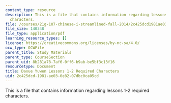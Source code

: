 ```yaml
---
content_type: resource
description: This is a file that contains information regarding lessons 1-2 required
  characters.
file: /courses/21g-107-chinese-i-streamlined-fall-2014/2c425dcd1981ae030e8207dbc0ca05cd_MIT21G_107F14_L1and2Req.pdf
file_size: 140348
file_type: application/pdf
learning_resource_types: []
license: https://creativecommons.org/licenses/by-nc-sa/4.0/
ocw_type: OCWFile
parent_title: Study Materials
parent_type: CourseSection
parent_uid: 8b281a78-7af6-0ff6-b9ab-be5bf3c13f16
resourcetype: Document
title: Daxue Yuwen Lessons 1-2 Required Characters
uid: 2c425dcd-1981-ae03-0e82-07dbc0ca05cd
---
```

This is a file that contains information regarding lessons 1-2 required characters.
